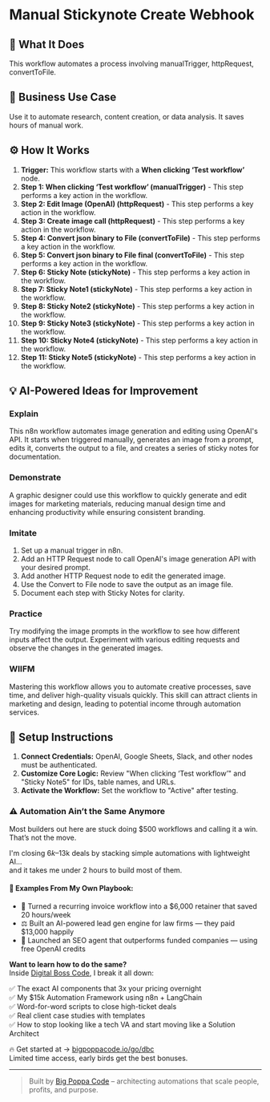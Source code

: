 # Manual Stickynote Create Webhook

## 🚀 What It Does
This workflow automates a process involving manualTrigger, httpRequest, convertToFile.

## 💼 Business Use Case
Use it to automate research, content creation, or data analysis. It saves hours of manual work.

## ⚙️ How It Works
1.  **Trigger:** This workflow starts with a **When clicking ‘Test workflow’** node.
2. **Step 1: When clicking ‘Test workflow’ (manualTrigger)** - This step performs a key action in the workflow.
3. **Step 2: Edit Image (OpenAI) (httpRequest)** - This step performs a key action in the workflow.
4. **Step 3: Create image call (httpRequest)** - This step performs a key action in the workflow.
5. **Step 4: Convert json binary to File (convertToFile)** - This step performs a key action in the workflow.
6. **Step 5: Convert json binary to File final (convertToFile)** - This step performs a key action in the workflow.
7. **Step 6: Sticky Note (stickyNote)** - This step performs a key action in the workflow.
8. **Step 7: Sticky Note1 (stickyNote)** - This step performs a key action in the workflow.
9. **Step 8: Sticky Note2 (stickyNote)** - This step performs a key action in the workflow.
10. **Step 9: Sticky Note3 (stickyNote)** - This step performs a key action in the workflow.
11. **Step 10: Sticky Note4 (stickyNote)** - This step performs a key action in the workflow.
12. **Step 11: Sticky Note5 (stickyNote)** - This step performs a key action in the workflow.

## 💡 AI-Powered Ideas for Improvement
### Explain
This n8n workflow automates image generation and editing using OpenAI's API. It starts when triggered manually, generates an image from a prompt, edits it, converts the output to a file, and creates a series of sticky notes for documentation.

### Demonstrate
A graphic designer could use this workflow to quickly generate and edit images for marketing materials, reducing manual design time and enhancing productivity while ensuring consistent branding.

### Imitate
1. Set up a manual trigger in n8n.
2. Add an HTTP Request node to call OpenAI's image generation API with your desired prompt.
3. Add another HTTP Request node to edit the generated image.
4. Use the Convert to File node to save the output as an image file.
5. Document each step with Sticky Notes for clarity.

### Practice
Try modifying the image prompts in the workflow to see how different inputs affect the output. Experiment with various editing requests and observe the changes in the generated images.

### WIIFM
Mastering this workflow allows you to automate creative processes, save time, and deliver high-quality visuals quickly. This skill can attract clients in marketing and design, leading to potential income through automation services.

## 🔧 Setup Instructions
1. **Connect Credentials:** OpenAI, Google Sheets, Slack, and other nodes must be authenticated.
2. **Customize Core Logic:** Review "When clicking ‘Test workflow’" and "Sticky Note5" for IDs, table names, and URLs.
3. **Activate the Workflow:** Set the workflow to "Active" after testing.

### ⚠️ Automation Ain’t the Same Anymore

Most builders out here are stuck doing $500 workflows and calling it a win.  
That’s not the move.  

I'm closing $6k–$13k deals by stacking simple automations with lightweight AI...  
and it takes me under 2 hours to build most of them.

#### 🧠 Examples From My Own Playbook:
- 🔁 Turned a recurring invoice workflow into a $6,000 retainer that saved 20 hours/week  
- ⚖️ Built an AI-powered lead gen engine for law firms — they paid $13,000 happily  
- 🚀 Launched an SEO agent that outperforms funded companies — using free OpenAI credits  

**Want to learn how to do the same?**  
Inside [Digital Boss Code](https://bigpoppacode.io/go/dbc), I break it all down:

✅ The exact AI components that 3x your pricing overnight  
✅ My $15k Automation Framework using n8n + LangChain  
✅ Word-for-word scripts to close high-ticket deals  
✅ Real client case studies with templates  
✅ How to stop looking like a tech VA and start moving like a Solution Architect  

🔥 Get started at → [bigpoppacode.io/go/dbc](https://bigpoppacode.io/go/dbc)  
Limited time access, early birds get the best bonuses.

---
> Built by [Big Poppa Code](https://bigpoppacode.io) – architecting automations that scale people, profits, and purpose.
